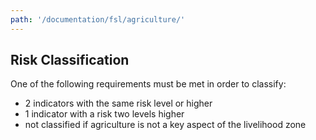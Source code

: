 ```yaml
---
path: '/documentation/fsl/agriculture/'
---
```


## Risk Classification

One of the following requirements must be met in order to classify:

- 2 indicators with the same risk level or higher
- 1 indicator with a risk two levels higher
- not classified if agriculture is not a key aspect of the livelihood zone
